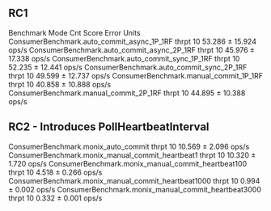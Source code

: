 
## RC1

Benchmark                                    Mode  Cnt   Score    Error  Units
ConsumerBenchmark.auto_commit_async_1P_1RF  thrpt   10  53.286 ± 15.924  ops/s
ConsumerBenchmark.auto_commit_async_2P_1RF  thrpt   10  45.976 ± 17.338  ops/s
ConsumerBenchmark.auto_commit_sync_1P_1RF   thrpt   10  52.235 ± 12.441  ops/s
ConsumerBenchmark.auto_commit_sync_2P_1RF   thrpt   10  49.599 ± 12.737  ops/s
ConsumerBenchmark.manual_commit_1P_1RF      thrpt   10  40.858 ± 10.888  ops/s
ConsumerBenchmark.manual_commit_2P_1RF      thrpt   10  44.895 ± 10.388  ops/s

## RC2 - Introduces PollHeartbeatInterval

ConsumerBenchmark.monix_auto_commit                  thrpt   10  10.569 ± 2.096  ops/s
ConsumerBenchmark.monix_manual_commit_heartbeat1     thrpt   10  10.320 ± 1.720  ops/s
ConsumerBenchmark.monix_manual_commit_heartbeat100   thrpt   10   4.518 ± 0.266  ops/s
ConsumerBenchmark.monix_manual_commit_heartbeat1000  thrpt   10   0.994 ± 0.002  ops/s
ConsumerBenchmark.monix_manual_commit_heartbeat3000  thrpt   10   0.332 ± 0.001  ops/s